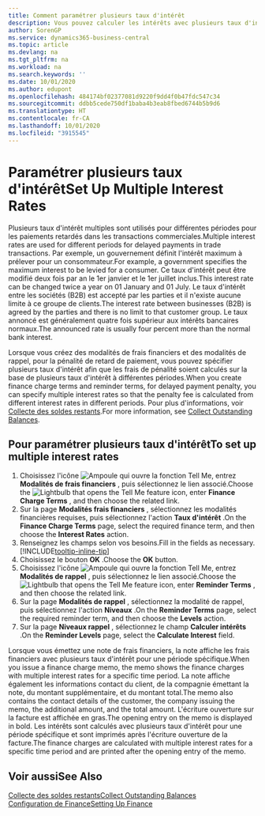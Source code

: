 ```yaml
---
title: Comment paramétrer plusieurs taux d'intérêt
description: Vous pouvez calculer les intérêts avec plusieurs taux d'intérêts pour une période donnée. Le calcul des intérêts ressemble à tous les intérêts financiers, avec une variation uniquement du taux d'intérêt pour une période donnée.
author: SorenGP
ms.service: dynamics365-business-central
ms.topic: article
ms.devlang: na
ms.tgt_pltfrm: na
ms.workload: na
ms.search.keywords: ''
ms.date: 10/01/2020
ms.author: edupont
ms.openlocfilehash: 484174bf02377081d9220f9dd4f0b47fdc547c34
ms.sourcegitcommit: ddbb5cede750df1baba4b3eab8fbed6744b5b9d6
ms.translationtype: HT
ms.contentlocale: fr-CA
ms.lasthandoff: 10/01/2020
ms.locfileid: "3915545"
---
```

# <a name="set-up-multiple-interest-rates"></a><span data-ttu-id="de3f4-104">Paramétrer plusieurs taux d'intérêt</span><span class="sxs-lookup"><span data-stu-id="de3f4-104">Set Up Multiple Interest Rates</span></span>
<span data-ttu-id="de3f4-105">Plusieurs taux d'intérêt multiples sont utilisés pour différentes périodes pour les paiements retardés dans les transactions commerciales.</span><span class="sxs-lookup"><span data-stu-id="de3f4-105">Multiple interest rates are used for different periods for delayed payments in trade transactions.</span></span> <span data-ttu-id="de3f4-106">Par exemple, un gouvernement définit l'intérêt maximum à prélever pour un consommateur.</span><span class="sxs-lookup"><span data-stu-id="de3f4-106">For example, a government specifies the maximum interest to be levied for a consumer.</span></span> <span data-ttu-id="de3f4-107">Ce taux d'intérêt peut être modifié deux fois par an le 1er janvier et le 1er juillet inclus.</span><span class="sxs-lookup"><span data-stu-id="de3f4-107">This interest rate can be changed twice a year on 01 January and 01 July.</span></span> <span data-ttu-id="de3f4-108">Le taux d'intérêt entre les sociétés (B2B) est accepté par les parties et il n'existe aucune limite à ce groupe de clients.</span><span class="sxs-lookup"><span data-stu-id="de3f4-108">The interest rate between businesses (B2B) is agreed by the parties and there is no limit to that customer group.</span></span> <span data-ttu-id="de3f4-109">Le taux annoncé est généralement quatre fois supérieur aux intérêts bancaires normaux.</span><span class="sxs-lookup"><span data-stu-id="de3f4-109">The announced rate is usually four percent more than the normal bank interest.</span></span>

<span data-ttu-id="de3f4-110">Lorsque vous créez des modalités de frais financiers et des modalités de rappel, pour la pénalité de retard de paiement, vous pouvez spécifier plusieurs taux d'intérêt afin que les frais de pénalité soient calculés sur la base de plusieurs taux d'intérêt à différentes périodes.</span><span class="sxs-lookup"><span data-stu-id="de3f4-110">When you create finance charge terms and reminder terms, for delayed payment penalty, you can specify multiple interest rates so that the penalty fee is calculated from different interest rates in different periods.</span></span> <span data-ttu-id="de3f4-111">Pour plus d'informations, voir [Collecte des soldes restants](receivables-collect-outstanding-balances.md).</span><span class="sxs-lookup"><span data-stu-id="de3f4-111">For more information, see [Collect Outstanding Balances](receivables-collect-outstanding-balances.md).</span></span>

## <a name="to-set-up-multiple-interest-rates"></a><span data-ttu-id="de3f4-112">Pour paramétrer plusieurs taux d'intérêt</span><span class="sxs-lookup"><span data-stu-id="de3f4-112">To set up multiple interest rates</span></span>  
1.  <span data-ttu-id="de3f4-113">Choisissez l'icône ![Ampoule qui ouvre la fonction Tell Me](media/ui-search/search_small.png "Dites-moi ce que vous voulez faire"), entrez **Modalités de frais financiers** , puis sélectionnez le lien associé.</span><span class="sxs-lookup"><span data-stu-id="de3f4-113">Choose the ![Lightbulb that opens the Tell Me feature](media/ui-search/search_small.png "Tell me what you want to do") icon, enter **Finance Charge Terms** , and then choose the related link.</span></span>  
2.  <span data-ttu-id="de3f4-114">Sur la page **Modalités frais financiers** , sélectionnez les modalités financières requises, puis sélectionnez l'action **Taux d'intérêt** .</span><span class="sxs-lookup"><span data-stu-id="de3f4-114">On the **Finance Charge Terms** page, select the required finance term, and then choose the **Interest Rates** action.</span></span>  
3.  <span data-ttu-id="de3f4-115">Renseignez les champs selon vos besoins.</span><span class="sxs-lookup"><span data-stu-id="de3f4-115">Fill in the fields as necessary.</span></span> [!INCLUDE[tooltip-inline-tip](includes/tooltip-inline-tip_md.md)]
4.  <span data-ttu-id="de3f4-116">Choisissez le bouton **OK** .</span><span class="sxs-lookup"><span data-stu-id="de3f4-116">Choose the **OK** button.</span></span>  
5.  <span data-ttu-id="de3f4-117">Choisissez l'icône ![Ampoule qui ouvre la fonction Tell Me](media/ui-search/search_small.png "Dites-moi ce que vous voulez faire"), entrez **Modalités de rappel** , puis sélectionnez le lien associé.</span><span class="sxs-lookup"><span data-stu-id="de3f4-117">Choose the ![Lightbulb that opens the Tell Me feature](media/ui-search/search_small.png "Tell me what you want to do") icon, enter **Reminder Terms** , and then choose the related link.</span></span>  
6.  <span data-ttu-id="de3f4-118">Sur la page **Modalités de rappel** , sélectionnez la modalité de rappel, puis sélectionnez l'action **Niveaux** .</span><span class="sxs-lookup"><span data-stu-id="de3f4-118">On the **Reminder Terms** page, select the required reminder term, and then choose the **Levels** action.</span></span>  
7.  <span data-ttu-id="de3f4-119">Sur la page **Niveaux rappel** , sélectionnez le champ **Calculer intérêts** .</span><span class="sxs-lookup"><span data-stu-id="de3f4-119">On the **Reminder Levels** page, select the **Calculate Interest** field.</span></span>  

<span data-ttu-id="de3f4-120">Lorsque vous émettez une note de frais financiers, la note affiche les frais financiers avec plusieurs taux d'intérêt pour une période spécifique.</span><span class="sxs-lookup"><span data-stu-id="de3f4-120">When you issue a finance charge memo, the memo shows the finance charges with multiple interest rates for a specific time period.</span></span> <span data-ttu-id="de3f4-121">La note affiche également les informations contact du client, de la compagnie émettant la note, du montant supplémentaire, et du montant total.</span><span class="sxs-lookup"><span data-stu-id="de3f4-121">The memo also contains the contact details of the customer, the company issuing the memo, the additional amount, and the total amount.</span></span> <span data-ttu-id="de3f4-122">L'écriture ouverture sur la facture est affichée en gras.</span><span class="sxs-lookup"><span data-stu-id="de3f4-122">The opening entry on the memo is displayed in bold.</span></span> <span data-ttu-id="de3f4-123">Les intérêts sont calculés avec plusieurs taux d'intérêt pour une période spécifique et sont imprimés après l'écriture ouverture de la facture.</span><span class="sxs-lookup"><span data-stu-id="de3f4-123">The finance charges are calculated with multiple interest rates for a specific time period and are printed after the opening entry of the memo.</span></span>  

## <a name="see-also"></a><span data-ttu-id="de3f4-124">Voir aussi</span><span class="sxs-lookup"><span data-stu-id="de3f4-124">See Also</span></span>  
[<span data-ttu-id="de3f4-125">Collecte des soldes restants</span><span class="sxs-lookup"><span data-stu-id="de3f4-125">Collect Outstanding Balances</span></span>](receivables-collect-outstanding-balances.md)  
[<span data-ttu-id="de3f4-126">Configuration de Finance</span><span class="sxs-lookup"><span data-stu-id="de3f4-126">Setting Up Finance</span></span>](finance-setup-finance.md)

